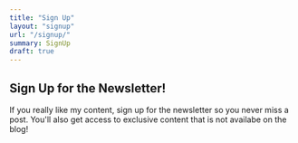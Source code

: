 ```yaml
---
title: "Sign Up"
layout: "signup"
url: "/signup/"
summary: SignUp
draft: true
---
```


## Sign Up for the Newsletter!

If you really like my content, sign up for the newsletter so you never miss a post. You'll also get access to exclusive content that is not availabe on the blog!

